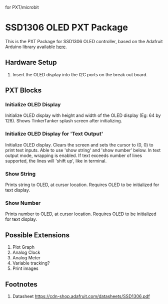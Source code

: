 for PXT/microbit

# SSD1306 OLED PXT Package

This is the PXT Package for SSD1306 OLED controller, based on the Adafruit Arduino library available [here](https://github.com/adafruit/Adafruit_SSD1306).

## Hardware Setup
1. Insert the OLED display into the I2C ports on the break out board.

## PXT Blocks
### Initialize OLED Display
Initialize OLED display with height and width of the OLED display (Eg: 64 by 128).
Shows TinkerTanker splash screen after initializing.

### Initialize OLED Display for 'Text Output'
Initialize OLED display.
Clears the screen and sets the cursor to (0, 0) to print text inputs.
Able to use 'show string' and 'show number' below.
In text output mode, wrapping is enabled.
If text exceeds number of lines supported, the lines will 'shift up', like in terminal.

### Show String
Prints string to OLED, at cursor location.
Requires OLED to be initialized for text display.

### Show Number
Prints number to OLED, at cursor location.
Requires OLED to be initialized for text display.


## Possible Extensions
1. Plot Graph
2. Analog Clock
3. Analog Meter
4. Variable tracking?
6. Print images

## Footnotes
1.  Datasheet
https://cdn-shop.adafruit.com/datasheets/SSD1306.pdf